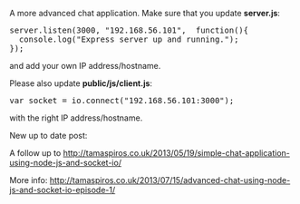 A more advanced chat application. Make sure that you update <strong>server.js</strong>:

<pre>server.listen(3000, "192.168.56.101",  function(){
  console.log("Express server up and running.");
});</pre>

and add your own IP address/hostname.


Please also update <strong>public/js/client.js</strong>:

<pre>var socket = io.connect("192.168.56.101:3000");</pre>

with the right IP address/hostname.


New up to date post: <coming>

A follow up to http://tamaspiros.co.uk/2013/05/19/simple-chat-application-using-node-js-and-socket-io/

More info:
http://tamaspiros.co.uk/2013/07/15/advanced-chat-using-node-js-and-socket-io-episode-1/
